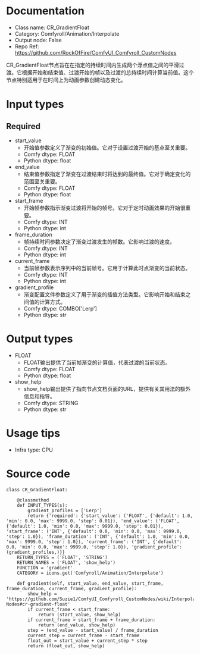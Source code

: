 # Documentation
- Class name: CR_GradientFloat
- Category: Comfyroll/Animation/Interpolate
- Output node: False
- Repo Ref: https://github.com/RockOfFire/ComfyUI_Comfyroll_CustomNodes

CR_GradientFloat节点旨在在指定的持续时间内生成两个浮点值之间的平滑过渡。它根据开始和结束值、过渡开始的帧以及过渡的总持续时间计算当前值。这个节点特别适用于在时间上为动画参数创建动态变化。

# Input types
## Required
- start_value
    - 开始值参数定义了渐变的初始值。它对于设置过渡开始的基点至关重要。
    - Comfy dtype: FLOAT
    - Python dtype: float
- end_value
    - 结束值参数指定了渐变在过渡结束时将达到的最终值。它对于确定变化的范围至关重要。
    - Comfy dtype: FLOAT
    - Python dtype: float
- start_frame
    - 开始帧参数指示渐变过渡将开始的帧号。它对于定时动画效果的开始很重要。
    - Comfy dtype: INT
    - Python dtype: int
- frame_duration
    - 帧持续时间参数决定了渐变过渡发生的帧数。它影响过渡的速度。
    - Comfy dtype: INT
    - Python dtype: int
- current_frame
    - 当前帧参数表示序列中的当前帧号。它用于计算此时点渐变的当前状态。
    - Comfy dtype: INT
    - Python dtype: int
- gradient_profile
    - 渐变配置文件参数定义了用于渐变的插值方法类型。它影响开始和结束之间值的计算方式。
    - Comfy dtype: COMBO['Lerp']
    - Python dtype: str

# Output types
- FLOAT
    - FLOAT输出提供了当前帧渐变的计算值，代表过渡的当前状态。
    - Comfy dtype: FLOAT
    - Python dtype: float
- show_help
    - show_help输出提供了指向节点文档页面的URL，提供有关其用法的额外信息和指导。
    - Comfy dtype: STRING
    - Python dtype: str

# Usage tips
- Infra type: CPU

# Source code
```
class CR_GradientFloat:

    @classmethod
    def INPUT_TYPES(s):
        gradient_profiles = ['Lerp']
        return {'required': {'start_value': ('FLOAT', {'default': 1.0, 'min': 0.0, 'max': 9999.0, 'step': 0.01}), 'end_value': ('FLOAT', {'default': 1.0, 'min': 0.0, 'max': 9999.0, 'step': 0.01}), 'start_frame': ('INT', {'default': 0.0, 'min': 0.0, 'max': 9999.0, 'step': 1.0}), 'frame_duration': ('INT', {'default': 1.0, 'min': 0.0, 'max': 9999.0, 'step': 1.0}), 'current_frame': ('INT', {'default': 0.0, 'min': 0.0, 'max': 9999.0, 'step': 1.0}), 'gradient_profile': (gradient_profiles,)}}
    RETURN_TYPES = ('FLOAT', 'STRING')
    RETURN_NAMES = ('FLOAT', 'show_help')
    FUNCTION = 'gradient'
    CATEGORY = icons.get('Comfyroll/Animation/Interpolate')

    def gradient(self, start_value, end_value, start_frame, frame_duration, current_frame, gradient_profile):
        show_help = 'https://github.com/Suzie1/ComfyUI_Comfyroll_CustomNodes/wiki/Interpolation-Nodes#cr-gradient-float'
        if current_frame < start_frame:
            return (start_value, show_help)
        if current_frame > start_frame + frame_duration:
            return (end_value, show_help)
        step = (end_value - start_value) / frame_duration
        current_step = current_frame - start_frame
        float_out = start_value + current_step * step
        return (float_out, show_help)
```